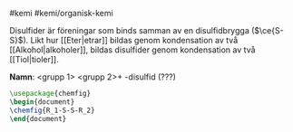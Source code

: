 #kemi #kemi/organisk-kemi 

Disulfider är föreningar som binds samman av en disulfidbrygga ($\ce{S-S}$). Likt hur [[Eter|etrar]] bildas genom kondensation av två [[Alkohol|alkoholer]], bildas disulfider genom kondensation av två [[Tiol|tioler]].

**Namn**: \<grupp 1\> \<grupp 2\>+ -disulfid (???)

```tikz
\usepackage{chemfig}
\begin{document}
\chemfig{R_1-S-S-R_2}
\end{document}
```
